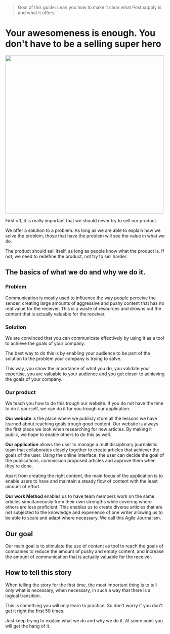 > Goal of this guide: Lean you how to make it clear what Post.supply is and what it offers

# Your awesomeness is enough. You don't have to be a selling super hero
<img src="http://66.media.tumblr.com/da6ec2c2cb443e8e7d1ade9eb220c86d/tumblr_nvls4ybWUo1sxfvy5o1_400.gif" width="500px">

First off, it is really important that we should never try to sell our product.

We offer a solution to a problem. As long as we are able to explain how we solve the problem, those that have the problem will see the value in what we do.

The product should sell itself, as long as people know what the product is. If not, we need to redefine the product, not try to sell harder.

## The basics of what we do and why we do it.


### Problem

Communication is mostly used to influence the way people perceive the sender, creating large amounts of aggressive and pushy content that has no real value for the receiver. This is a waste of resources and drowns out the content that is actually valuable for the receiver.

### Solution

We are convinced that you can communicate effectively by using it as a tool to achieve the goals of your company.

The best way to do this is by enabling your audience to be part of the solution to the problem your company is trying to solve.

This way, you show the importance of what you do, you validate your expertise, you are valuable to your audience and you get closer to achieving the goals of your company.

### Our product

We teach you how to do this trough our website. If you do not have the time to do it yourself, we can do it for you trough our application.

**Our website** is the place where we publicly store all the lessons we have learned about reaching goals trough good content. Our website is always the first place we look when researching for new articles. By making it public, we hope to enable others to do this as well.

**Our application** allows the user to manage a multidisciplinary journalistic team that collaborates closely together to create articles that achiever the goals of the user. Using the online interface, the user can decide the goal of the publications, commission proposed articles and approve them when they're done.

Apart from creating the right content, the main focus of the application is to enable users to have and maintain a steady flow of content with the least amount of effort.

**Our work Method** enables us to have team members work on the same articles simultaneously from their own strengths while covering where others are less proficient. This enables us to create diverse articles that are not subjected to the knowledge and experience of one writer allowing us to be able to scale and adapt where necessary. We call this Agile Journalism.

## Our goal

Our main goal is to stimulate the use of content as tool to reach the goals of companies to reduce the amount of pushy and empty content, and increase the amount of communication that is actually valuable for the receiver.

## How to tell this story

When telling the story for the first time, the most important thing is to tell only what is necessary, when necessary, in such a way that there is a logical transition.

 This is something you will only learn to practice. So don't worry if you don't get it right the first 50 times.

 Just keep trying to explain what we do and why we do it. At some point you will get the hang of it.
